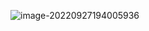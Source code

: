 ![image-20220927194005936](https://blog-pic-1313935212.cos.ap-guangzhou.myqcloud.com/imgs/202209271940161.png)